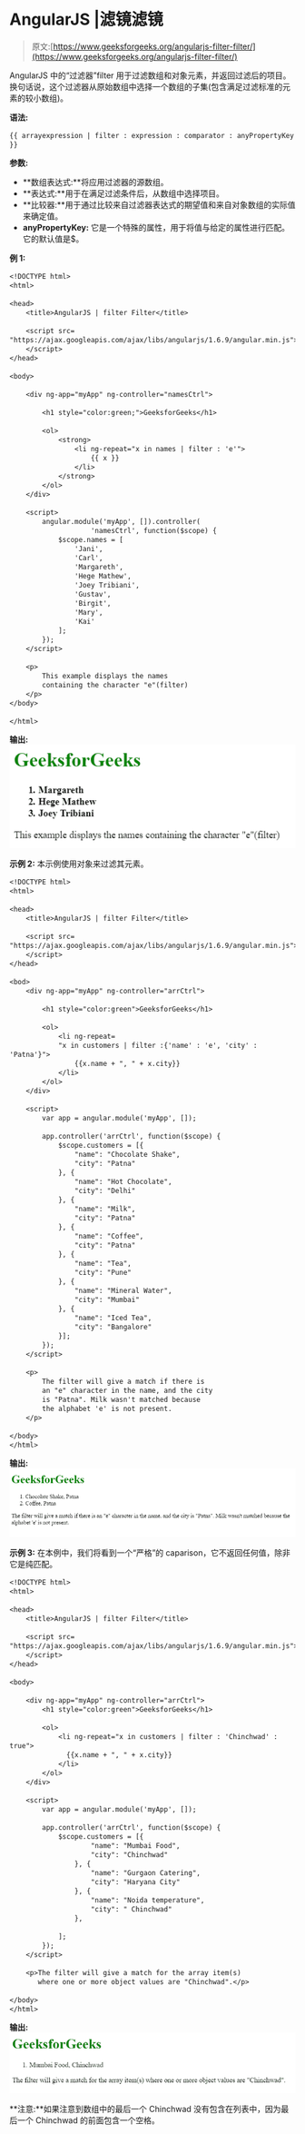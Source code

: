 # AngularJS |滤镜滤镜

> 原文:[https://www.geeksforgeeks.org/angularjs-filter-filter/](https://www.geeksforgeeks.org/angularjs-filter-filter/)

AngularJS 中的“过滤器”filter 用于过滤数组和对象元素，并返回过滤后的项目。换句话说，这个过滤器从原始数组中选择一个数组的子集(包含满足过滤标准的元素的较小数组)。

**语法:**

```
{{ arrayexpression | filter : expression : comparator : anyPropertyKey }}

```

**参数:**

*   **数组表达式:**将应用过滤器的源数组。
*   **表达式:**用于在满足过滤条件后，从数组中选择项目。
*   **比较器:**用于通过比较来自过滤器表达式的期望值和来自对象数组的实际值来确定值。
*   **anyPropertyKey:** 它是一个特殊的属性，用于将值与给定的属性进行匹配。它的默认值是$。

**例 1:**

```
<!DOCTYPE html>
<html>

<head>
    <title>AngularJS | filter Filter</title>

    <script src=
"https://ajax.googleapis.com/ajax/libs/angularjs/1.6.9/angular.min.js">
    </script>
</head>

<body>

    <div ng-app="myApp" ng-controller="namesCtrl">

        <h1 style="color:green;">GeeksforGeeks</h1>

        <ol>
            <strong>
                <li ng-repeat="x in names | filter : 'e'">
                    {{ x }}
                </li>
            </strong>
        </ol>
    </div>

    <script>
        angular.module('myApp', []).controller(
                    'namesCtrl', function($scope) {
            $scope.names = [
                'Jani',
                'Carl',
                'Margareth',
                'Hege Mathew',
                'Joey Tribiani',
                'Gustav',
                'Birgit',
                'Mary',
                'Kai'
            ];
        });
    </script>

    <p>
        This example displays the names
        containing the character "e"(filter)
    </p>
</body>

</html>                    
```

**输出:**
![](img/adf40bbaf2a8ac02b4cbab84d4f6edfc.png)

**示例 2:** 本示例使用对象来过滤其元素。

```
<!DOCTYPE html>
<html>

<head>
    <title>AngularJS | filter Filter</title>

    <script src=
"https://ajax.googleapis.com/ajax/libs/angularjs/1.6.9/angular.min.js">
    </script>
</head>

<bod>
    <div ng-app="myApp" ng-controller="arrCtrl">

        <h1 style="color:green">GeeksforGeeks</h1>

        <ol>
            <li ng-repeat=
            "x in customers | filter :{'name' : 'e', 'city' : 'Patna'}">
                {{x.name + ", " + x.city}}
            </li>
        </ol>
    </div>

    <script>
        var app = angular.module('myApp', []);

        app.controller('arrCtrl', function($scope) {
            $scope.customers = [{
                "name": "Chocolate Shake",
                "city": "Patna"
            }, {
                "name": "Hot Chocolate",
                "city": "Delhi"
            }, {
                "name": "Milk",
                "city": "Patna"
            }, {
                "name": "Coffee",
                "city": "Patna"
            }, {
                "name": "Tea",
                "city": "Pune"
            }, {
                "name": "Mineral Water",
                "city": "Mumbai"
            }, {
                "name": "Iced Tea",
                "city": "Bangalore"
            }];
        });
    </script>

    <p>
        The filter will give a match if there is
        an "e" character in the name, and the city
        is "Patna". Milk wasn't matched because
        the alphabet 'e' is not present.
    </p>

</body>
</html>                    
```

**输出:**
![](img/8e62cbaf7c398ca72b77bba2c35398ba.png)

**示例 3:** 在本例中，我们将看到一个“严格”的 caparison，它不返回任何值，除非它是纯匹配。

```
<!DOCTYPE html>
<html>

<head>
    <title>AngularJS | filter Filter</title>

    <script src=
"https://ajax.googleapis.com/ajax/libs/angularjs/1.6.9/angular.min.js">
    </script>
</head>

<body>

    <div ng-app="myApp" ng-controller="arrCtrl">
        <h1 style="color:green">GeeksforGeeks</h1>

        <ol>
            <li ng-repeat="x in customers | filter : 'Chinchwad' : true">
              {{x.name + ", " + x.city}}
            </li>
        </ol>
    </div>

    <script>
        var app = angular.module('myApp', []);

        app.controller('arrCtrl', function($scope) {
            $scope.customers = [{
                    "name": "Mumbai Food",
                    "city": "Chinchwad"
                }, {
                    "name": "Gurgaon Catering",
                    "city": "Haryana City"
                }, {
                    "name": "Noida temperature",
                    "city": " Chinchwad"
                },

            ];
        });
    </script>

    <p>The filter will give a match for the array item(s) 
       where one or more object values are "Chinchwad".</p>

</body>
</html>                    
```

**输出:**
![](img/b8b43cc1eb4fbe1f3fa24fa5671f73c9.png)

**注意:**如果注意到数组中的最后一个 Chinchwad 没有包含在列表中，因为最后一个 Chinchwad 的前面包含一个空格。